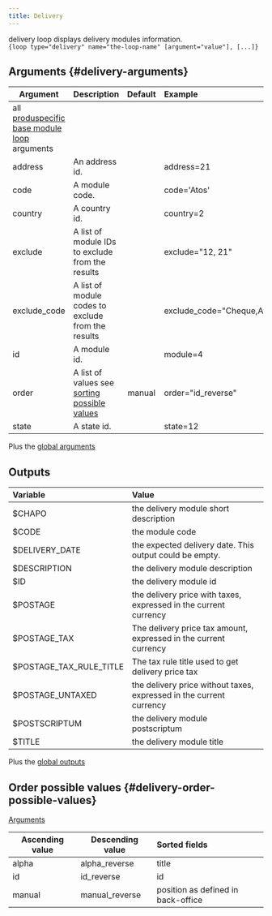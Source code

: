 ```yaml
---
title: Delivery
---
```


delivery loop displays delivery modules information.   
`{loop type="delivery" name="the-loop-name" [argument="value"], [...]}`

## Arguments {#delivery-arguments}

| Argument     | Description                                                                     | Default | Example                    |
|--------------|:--------------------------------------------------------------------------------|:-------:|:---------------------------|
| all [produspecific base module loop](./BaseSpecificModule) arguments|                       |         |                            |
| address      | An address id.                                                                  |         | address=21                 |                                                    |           | product="2"                 |
| code         | A module code.                                                                  |         | code='Atos'                |
| country      | A country id.                                                                   |         | country=2                  |
| exclude      | A list of module IDs to exclude from the results                                |         | exclude="12, 21"           |
| exclude_code | A list of module codes to exclude from the results                              |         | exclude_code="Cheque,Atos" |
| id           | A module id.                                                                    |         | module=4                   |
| order        | A list of values see [sorting possible values](#delivery-order-possible-values) | manual  | order="id_reverse"         |
| state        | A state id.                                                                     |         | state=12                   |

Plus the [global arguments](./global_arguments)

## Outputs

| Variable                | Value                                                               |
|:------------------------|:--------------------------------------------------------------------|
| $CHAPO                  | the delivery module short description                               |
| $CODE                   | the module code                                                     |
| $DELIVERY_DATE          | the expected delivery date. This output could be empty.             |
| $DESCRIPTION            | the delivery module description                                     |
| $ID                     | the delivery module id                                              |
| $POSTAGE                | the delivery price with taxes, expressed in the current currency    |
| $POSTAGE_TAX            | The delivery price tax amount, expressed in the current currency    |
| $POSTAGE_TAX_RULE_TITLE | The tax rule title used to get delivery price tax                   |
| $POSTAGE_UNTAXED        | the delivery price without taxes, expressed in the current currency |
| $POSTSCRIPTUM           | the delivery module postscriptum                                    |
| $TITLE                  | the delivery module title                                           |

Plus the [global outputs](./global_outputs)

## Order possible values {#delivery-order-possible-values}
[Arguments](#delivery-arguments)

| Ascending value | Descending value | Sorted fields                      |
|-----------------|------------------|:-----------------------------------|
| alpha           | alpha_reverse    | title                              |
| id              | id_reverse       | id                                 |
| manual          | manual_reverse   | position as defined in back-office |
